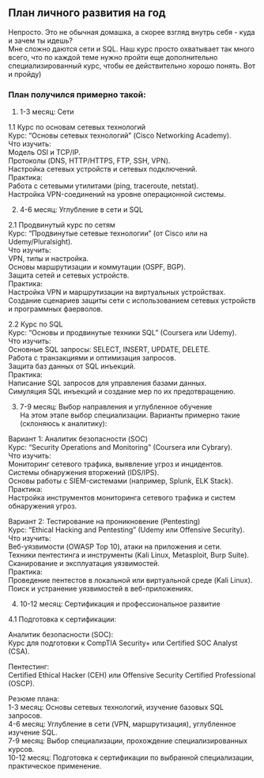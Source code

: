 ## План личного развития на год  

Непросто. Это не обычная домашка, а скорее взгляд внутрь себя - куда и зачем ты идешь?  
Мне сложно даются сети и SQL. Наш курс просто охватывает так много всего, что по каждой теме нужно пройти еще дополнительно специализированный курс, чтобы ее действительно хорошо понять. Вот и пройду)   

### План получился примерно такой:  

1. 1-3 месяц: Cети  

1.1 Курс по основам сетевых технологий  
Курс: “Основы сетевых технологий” (Cisco Networking Academy).  
Что изучить:  
Модель OSI и TCP/IP.  
Протоколы (DNS, HTTP/HTTPS, FTP, SSH, VPN).  
Настройка сетевых устройств и сетевых подключений.  
Практика:  
Работа с сетевыми утилитами (ping, traceroute, netstat).  
Настройка VPN-соединений на уровне операционной системы.  

2. 4-6 месяц: Углубление в сети и SQL  

2.1 Продвинутый курс по сетям  
Курс: “Продвинутые сетевые технологии” (от Cisco или на Udemy/Pluralsight).  
Что изучить:  
VPN, типы и настройка.  
Основы маршрутизации и коммутации (OSPF, BGP).  
Защита сетей и сетевых устройств.  
Практика:  
Настройка VPN и маршрутизации на виртуальных устройствах.  
Создание сценариев защиты сети с использованием сетевых устройств и программных фаерволов.  

2.2 Курс по SQL  
Курс: “Основы и продвинутые техники SQL” (Coursera или Udemy).  
Что изучить:  
Основные SQL запросы: SELECT, INSERT, UPDATE, DELETE.  
Работа с транзакциями и оптимизация запросов.  
Защита баз данных от SQL инъекций.  
Практика:  
Написание SQL запросов для управления базами данных.  
Симуляция SQL инъекций и создание мер по их предотвращению.

3. 7-9 месяц: Выбор направления и углубленное обучение  
На этом этапе выбор специализации. Варианты примерно такие (склоняюсь к аналитику):  

Вариант 1: Аналитик безопасности (SOC)  
Курс: “Security Operations and Monitoring” (Coursera или Cybrary).  
Что изучить:  
Мониторинг сетевого трафика, выявление угроз и инцидентов.  
Системы обнаружения вторжений (IDS/IPS).  
Основы работы с SIEM-системами (например, Splunk, ELK Stack).  
Практика:  
Настройка инструментов мониторинга сетевого трафика и систем обнаружения угроз.  

Вариант 2: Тестирование на проникновение (Pentesting)  
Курс: “Ethical Hacking and Pentesting” (Udemy или Offensive Security).  
Что изучить:  
Веб-уязвимости (OWASP Top 10), атаки на приложения и сети.  
Техники пентестинга и инструменты (Kali Linux, Metasploit, Burp Suite).  
Сканирование и эксплуатация уязвимостей.  
Практика:  
Проведение пентестов в локальной или виртуальной среде (Kali Linux).  
Поиск и устранение уязвимостей в веб-приложениях.  

4. 10-12 месяц: Сертификация и профессиональное развитие  

4.1 Подготовка к сертификации:  

Аналитик безопасности (SOC):  
Курс для подготовки к CompTIA Security+ или Certified SOC Analyst (CSA).  

Пентестинг:  
Certified Ethical Hacker (CEH) или Offensive Security Certified Professional (OSCP).  

Резюме плана:  
1-3 месяц: Основы сетевых технологий, изучение базовых SQL запросов.  
4-6 месяц: Углубление в сети (VPN, маршрутизация), углубленное изучение SQL.  
7-9 месяц: Выбор специализации, прохождение специализированных курсов.  
10-12 месяц: Подготовка к сертификации по выбранной специализации, практическое применение.  
